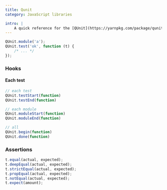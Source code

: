 ```yaml
---
title: Qunit
category: JavaScript libraries

intro: |
    A quick reference for the [QUnit](https://yarnpkg.com/package/qunit) testing library in JavaScript.
---
```


```js
QUnit.module('a');
QUnit.test('ok', function (t) {
    /* ... */
});
```

### Hooks

#### Each test

```js
// each test
QUnit.testStart(function)
QUnit.testEnd(function)
```

```js
// each module
QUnit.moduleStart(function)
QUnit.moduleEnd(function)
```

```js
// all
QUnit.begin(function)
QUnit.done(function)
```

### Assertions

```js
t.equal(actual, expected);
t.deepEqual(actual, expected);
t.strictEqual(actual, expected);
t.propEqual(actual, expected);
t.notEqual(actual, expected);
t.expect(amount);
```
